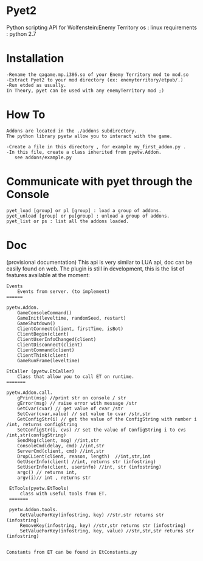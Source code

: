 Pyet2
=====

Python scripting API for Wolfenstein:Enemy Territory 
os : linux 
requirements : python 2.7


Installation
============

    -Rename the qagame.mp.i386.so of your Enemy Territory mod to mod.so
    -Extract Pyet2 to your mod directory (ex: enemyterritory/etpub/.)
    -Run etded as usually.
    In Theory, pyet can be used with any enemyTerritory mod ;)
    
    
How To
======

    Addons are located in the ./addons subdirectory.
    The python library pyetw allow you to interact with the game.
    
    -Create a file in this directory , for example my_first_addon.py .
    -In this file, create a class inherited from pyetw.Addon.
       see addons/example.py
       
       
Communicate with pyet through the Console
========
    pyet_load [group] or pl [group] : load a group of addons.
    pyet_unload [group] or pu[group] : unload a group of addons.
    pyet_list or ps : list all the addons loaded.

       
       
  
Doc
======
(provisional documentation)
This api is very similar to LUA api, doc can be easily found on web.
The plugin is still in development, this is the list of features available at the moment:

    Events
        Events from server. (to implement)
    ======
    
    pyetw.Addon.
        GameConsoleCommand()
        GameInit(leveltime, randomSeed, restart)
        GameShutdown()
        ClientConnect(client, firstTime, isBot)
        ClientBegin(client)
        ClientUserInfoChanged(client)
        ClientDisconnect(client)
        ClientCommand(client)
        ClientThink(client)
        GameRunFrame(leveltime)
        
    EtCaller (pyetw.EtCaller)
        Class that allow you to call ET on runtime.
    =======
    
    pyetw.Addon.call.
        gPrint(msg) //print str on console / str
        gError(msg) // raise error with message /str
        GetCvar(cvar) // get value of cvar /str
        SetCvar(cvar,value) // set value to cvar /str,str
        GetConfigStr(i) // get the value of the ConfigString with number i /int, returns configString
        SetConfigStr(i, cvs) // set the value of ConfigString i to cvs /int,str(configString)
        SendMsg(client, msg) //int,str 
        ConsoleCmd(delay, cmd) //int,str
        ServerCmd(client, cmd) //int,str
        DropCLient(client, reason, length)  //int,str,int
        GetUserInfo(client) //int, returns str (infostring)
        SetUserInfo(client, userinfo) //int, str (infostring)
        argc() // returns int, 
        argv(i)// int , returns str
        
     EtTools(pyetw.EtTools)
         class with useful tools from ET.
     =======
     
     pyetw.Addon.tools.
         GetValueForKey(infostring, key) //str,str returns str (infostring)
         RemoveKey(infostring, key) //str,str returns str (infostring)
         SetValueForKey(infostring, key, value) //str,str,str returns str (infostring)
         
         
    Constants from ET can be found in EtConstants.py    
        
        
    
        
    
    
